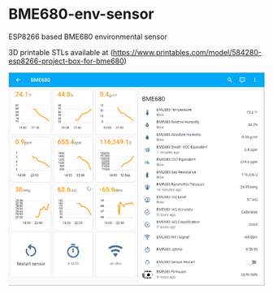 # BME680-env-sensor
ESP8266 based BME680 environmental sensor

3D printable STLs available at (https://www.printables.com/model/584280-esp8266-project-box-for-bme680)

![BME680 in ESPHome](https://github.com/withanhdammit/BME680-env-sensor/blob/main/pics/BME680%20ESP8266%20ESPHome.png)
